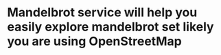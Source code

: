 # Mandelbrot service will help you easily explore mandelbrot set likely you are using OpenStreetMap
